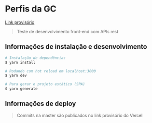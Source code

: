 # Perfis da GC
[Link provisório](https://gc-profiles.vercel.app/)

> Teste de desenvolvimento front-end com APIs rest

## Informações de instalação e desenvolvimento

```bash
# Instalação de dependências
$ yarn install

# Rodando com hot reload em localhost:3000
$ yarn dev

# Para gerar o projeto estático (SPA)
$ yarn generate
```

## Informações de deploy
> Commits na master são publicados no link provisório do Vercel
